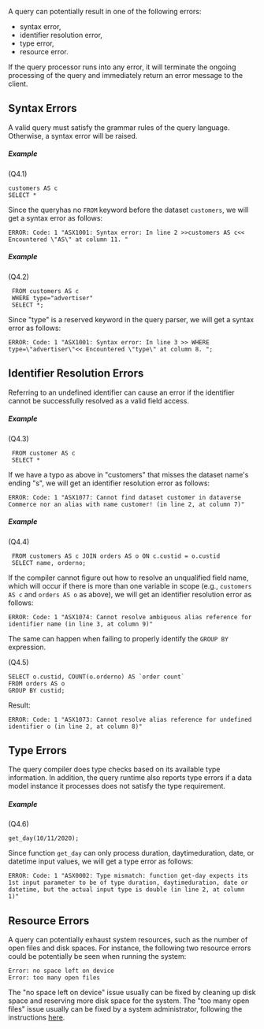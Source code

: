 <!--
 ! Licensed to the Apache Software Foundation (ASF) under one
 ! or more contributor license agreements.  See the NOTICE file
 ! distributed with this work for additional information
 ! regarding copyright ownership.  The ASF licenses this file
 ! to you under the Apache License, Version 2.0 (the
 ! "License"); you may not use this file except in compliance
 ! with the License.  You may obtain a copy of the License at
 !
 !   http://www.apache.org/licenses/LICENSE-2.0
 !
 ! Unless required by applicable law or agreed to in writing,
 ! software distributed under the License is distributed on an
 ! "AS IS" BASIS, WITHOUT WARRANTIES OR CONDITIONS OF ANY
 ! KIND, either express or implied.  See the License for the
 ! specific language governing permissions and limitations
 ! under the License.
 !-->

A query can potentially result in one of the following errors:

 * syntax error,
 * identifier resolution error,
 * type error,
 * resource error.

If the query processor runs into any error, it will
terminate the ongoing processing of the query and
immediately return an error message to the client.

## <a id="Syntax_errors">Syntax Errors</a>
A valid query must satisfy the grammar rules of the query language.
Otherwise, a syntax error will be raised.

##### Example

(Q4.1)

    customers AS c
	SELECT *

Since the queryhas no `FROM` keyword before the dataset `customers`,
we will get a syntax error as follows:

    ERROR: Code: 1 "ASX1001: Syntax error: In line 2 >>customers AS c<< Encountered \"AS\" at column 11. "

##### Example

(Q4.2)

     FROM customers AS c
	 WHERE type="advertiser"
	 SELECT *;

Since "type" is a reserved keyword in the query parser,
we will get a syntax error as follows:

    ERROR: Code: 1 "ASX1001: Syntax error: In line 3 >> WHERE type=\"advertiser\"<< Encountered \"type\" at column 8. ";


## <a id="Identifier_resolution_errors">Identifier Resolution Errors</a>
Referring to an undefined identifier can cause an error if the identifier
cannot be successfully resolved as a valid field access.

##### Example
(Q4.3)

     FROM customer AS c
	 SELECT *

If we have a typo as above in "customers" that misses the dataset name's ending "s",
we will get an identifier resolution error as follows:

    ERROR: Code: 1 "ASX1077: Cannot find dataset customer in dataverse Commerce nor an alias with name customer! (in line 2, at column 7)"

##### Example
(Q4.4)

     FROM customers AS c JOIN orders AS o ON c.custid = o.custid
	 SELECT name, orderno;

If the compiler cannot figure out how to resolve an unqualified field name, which will occur if there is more than one variable in scope (e.g., `customers AS c` and `orders AS o` as above),
we will get an identifier resolution error as follows:

    ERROR: Code: 1 "ASX1074: Cannot resolve ambiguous alias reference for identifier name (in line 3, at column 9)"

The same can happen when failing to properly identify the `GROUP BY` expression. 

(Q4.5)

	SELECT o.custid, COUNT(o.orderno) AS `order count`
	FROM orders AS o
	GROUP BY custid;

Result:

	ERROR: Code: 1 "ASX1073: Cannot resolve alias reference for undefined identifier o (in line 2, at column 8)"

## <a id="Type_errors">Type Errors</a>

The query compiler does type checks based on its available type information.
In addition, the query runtime also reports type errors if a data model instance
it processes does not satisfy the type requirement.

##### Example
(Q4.6)

    get_day(10/11/2020);

Since function `get_day` can only process duration, daytimeduration, date, or datetime input values,
we will get a type error as follows: 

    ERROR: Code: 1 "ASX0002: Type mismatch: function get-day expects its 1st input parameter to be of type duration, daytimeduration, date or datetime, but the actual input type is double (in line 2, at column 1)"


## <a id="Resource_errors">Resource Errors</a>
A query can potentially exhaust system resources, such
as the number of open files and disk spaces.
For instance, the following two resource errors could be potentially
be seen when running the system:

    Error: no space left on device
    Error: too many open files

The "no space left on device" issue usually can be fixed by
cleaning up disk space and reserving more disk space for the system.
The "too many open files" issue usually can be fixed by a system
administrator, following the instructions
[here](https://easyengine.io/tutorials/linux/increase-open-files-limit/).

